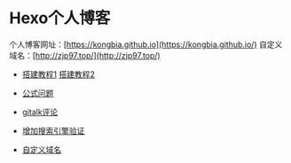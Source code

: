# Hexo个人博客

个人博客网址：[https://kongbia.github.io](https://kongbia.github.io/)
自定义域名：[http://zjp97.top/](http://zjp97.top/)


- [搭建教程1](https://www.cnblogs.com/liuxianan/p/build-blog-website-by-hexo-github.html) [搭建教程2](https://xiuxiuing.gitee.io/blog/2018/08/08/giteepage/)

- [公式问题](https://www.dazhuanlan.com/2019/12/24/5e01d6ad88402/)

- [gitalk评论](https://www.cnblogs.com/qisi007/p/13731562.html)

- [增加搜索引擎验证](https://www.jianshu.com/p/1ae43e700c45?utm_campaign=maleskine&utm_content=note&utm_medium=seo_notes&utm_source=recommendation)

- [自定义域名](https://www.cnblogs.com/LandWind/articles/8232033.html)

